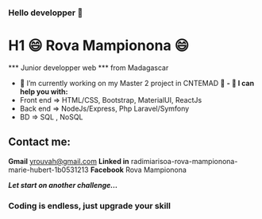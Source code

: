 ### Hello developper 👋

# H1 😄 Rova Mampionona 😄
*** Junior developper web *** from Madagascar
- 🔭 I’m currently working on my Master 2 project in CNTEMAD 🔭
**- 🌱 I can help you with:** 
- Front end => HTML/CSS, Bootstrap, MaterialUI, ReactJs
- Back end => NodeJs/Express, Php Laravel/Symfony
- BD => SQL , NoSQL

## Contact me:
**Gmail**
 yrouvah@gmail.com 
**Linked in**
 radimiarisoa-rova-mampionona-marie-hubert-1b0531213 
**Facebook**
 Rova Mampionona 

***Let start on another challenge...***

### Coding is endless, just upgrade your skill ###
